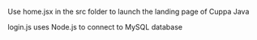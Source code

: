 Use home.jsx in the src folder to launch the landing page of Cuppa Java

login.js uses Node.js to connect to MySQL database
